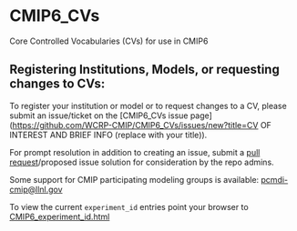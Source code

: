 # CMIP6_CVs
Core Controlled Vocabularies (CVs) for use in CMIP6

Registering Institutions, Models, or requesting changes to CVs:
----------------

To register your institution or model or to request changes to a CV, please submit an issue/ticket on the [CMIP6_CVs issue page](https://github.com/WCRP-CMIP/CMIP6_CVs/issues/new?title=CV OF INTEREST AND BRIEF INFO (replace with your title)). 

For prompt resolution in addition to creating an issue, submit a [pull request](https://github.com/WCRP-CMIP/CMIP6_CVs/pulls)/proposed issue solution for consideration by the repo admins.

Some support for CMIP participating modeling groups is available: pcmdi-cmip@llnl.gov

To view the current `experiment_id` entries point your browser to [CMIP6_experiment_id.html](http://rawgit.com/WCRP-CMIP/CMIP6_CVs/master/src/CMIP6_experiment_id.html)
